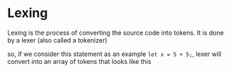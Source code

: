 # Lexing

Lexing is the process of converting the source code into tokens. It is done by a lexer (also called a tokenizer)

so, if we consider this statement as an example
`let x = 5 + 5;`, lexer will convert into an array of tokens that looks like this
